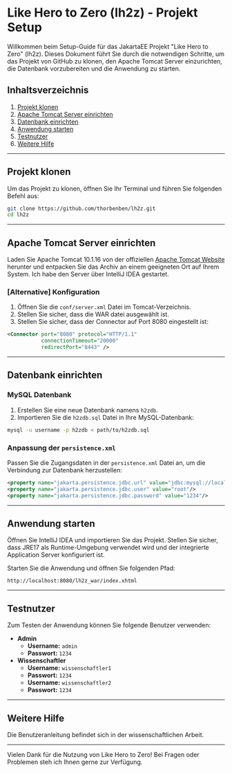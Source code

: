 # Like Hero to Zero (lh2z) - Projekt Setup

Willkommen beim Setup-Guide für das JakartaEE Projekt "Like Hero to Zero" (lh2z). Dieses Dokument führt Sie durch die notwendigen Schritte, um das Projekt von GitHub zu klonen, den Apache Tomcat Server einzurichten, die Datenbank vorzubereiten und die Anwendung zu starten.

## Inhaltsverzeichnis

1. [Projekt klonen](#projekt-klonen)
2. [Apache Tomcat Server einrichten](#apache-tomcat-server-einrichten)
3. [Datenbank einrichten](#datenbank-einrichten)
4. [Anwendung starten](#anwendung-starten)
5. [Testnutzer](#testnutzer)
6. [Weitere Hilfe](#weitere-hilfe)

---

## Projekt klonen

Um das Projekt zu klonen, öffnen Sie Ihr Terminal und führen Sie folgenden Befehl aus:

```bash
git clone https://github.com/thorbenben/lh2z.git
cd lh2z
```

---

## Apache Tomcat Server einrichten

Laden Sie Apache Tomcat 10.1.16 von der offiziellen [Apache Tomcat Website](https://tomcat.apache.org/download-10.cgi) herunter und entpacken Sie das Archiv an einem geeigneten Ort auf Ihrem System. Ich habe den Server über IntelliJ IDEA gestartet.

### [Alternative] Konfiguration

1. Öffnen Sie die `conf/server.xml` Datei im Tomcat-Verzeichnis.
2. Stellen Sie sicher, dass die WAR datei ausgewählt ist.
3. Stellen Sie sicher, dass der Connector auf Port 8080 eingestellt ist:

```xml
<Connector port="8080" protocol="HTTP/1.1"
           connectionTimeout="20000"
           redirectPort="8443" />
```

---

## Datenbank einrichten

### MySQL Datenbank

1. Erstellen Sie eine neue Datenbank namens `h2zdb`.
2. Importieren Sie die `h2zdb.sql` Datei in Ihre MySQL-Datenbank:

```bash
mysql -u username -p h2zdb < path/to/h2zdb.sql
```

### Anpassung der `persistence.xml`

Passen Sie die Zugangsdaten in der `persistence.xml` Datei an, um die Verbindung zur Datenbank herzustellen:

```xml
<property name="jakarta.persistence.jdbc.url" value="jdbc:mysql://localhost:3306/h2zdb"/>
<property name="jakarta.persistence.jdbc.user" value="root"/>
<property name="jakarta.persistence.jdbc.password" value="1234"/>
```

---

## Anwendung starten

Öffnen Sie IntelliJ IDEA und importieren Sie das Projekt. Stellen Sie sicher, dass JRE17 als Runtime-Umgebung verwendet wird und der integrierte Application Server konfiguriert ist.

Starten Sie die Anwendung und öffnen Sie folgenden Pfad:

```
http://localhost:8080/lh2z_war/index.xhtml
```

---

## Testnutzer

Zum Testen der Anwendung können Sie folgende Benutzer verwenden:

- **Admin**
  - **Username:** `admin`
  - **Passwort:** `1234`
- **Wissenschaftler**
  - **Username:** `wissenschaftler1`
  - **Passwort:** `1234`
  - **Username:** `wissenschaftler2`
  - **Passwort:** `1234`

---

## Weitere Hilfe

Die Benutzeranleitung befindet sich in der wissenschaftlichen Arbeit.

---

Vielen Dank für die Nutzung von Like Hero to Zero! Bei Fragen oder Problemen steh ich Ihnen gerne zur Verfügung.
